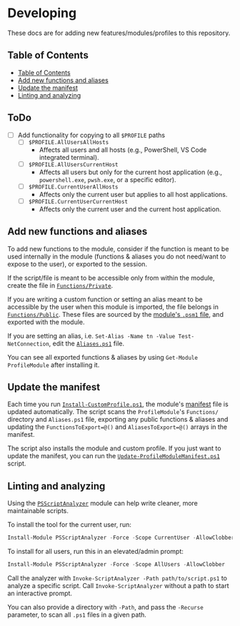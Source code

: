 # Developing <!-- omit in toc -->

These docs are for adding new features/modules/profiles to this repository.

## Table of Contents

- [Table of Contents](#table-of-contents)
- [Add new functions and aliases](#add-new-functions-and-aliases)
- [Update the manifest](#update-the-manifest)
- [Linting and analyzing](#linting-and-analyzing)

## ToDo <!-- omit in toc -->

- [ ] Add functionality for copying to all `$PROFILE` paths
  - [ ] `$PROFILE.AllUsersAllHosts`
    - Affects all users and all hosts (e.g., PowerShell, VS Code integrated terminal). 
  - [ ] `$PROFILE.AllUsersCurrentHost`
    - Affects all users but only for the current host application (e.g., `powershell.exe`, `pwsh.exe`, or a specific editor). 
  - [ ] `$PROFILE.CurrentUserAllHosts`
    - Affects only the current user but applies to all host applications.
  - [ ] `$PROFILE.CurrentUserCurrentHost`
    - Affects only the current user and the current host application.

## Add new functions and aliases

To add new functions to the module, consider if the function is meant to be used internally in the module (functions & aliases you do not need/want to expose to the user), or exported to the session.

If the script/file is meant to be accessible only from within the module, create the file in [`Functions/Private`](./Modules/ProfileModule/Functions/Private/).

If you are writing a custom function or setting an alias meant to be accessible by the user when this module is imported, the file belongs in [`Functions/Public`](./Modules/ProfileModule/Functions/Public/). These files are sourced by the [module's `.psm1` file](./Modules/ProfileModule/ProfileModule.psm1), and exported with the module.

If you are setting an alias, i.e. `Set-Alias -Name tn -Value Test-NetConnection`, edit the [`Aliases.ps1`](./Modules/ProfileModule/Aliases.ps1) file.

You can see all exported functions & aliases by using `Get-Module ProfileModule` after installing it.

## Update the manifest

Each time you run [`Install-CustomProfile.ps1`](./Install-CustomProfile.ps1), the module's [manifest](./Modules/ProfileModule/ProfileModule.psd1) file is updated automatically. The script scans the `ProfileModule`'s `Functions/` directory and `Aliases.ps1` file, exporting any public functions & aliases and updating the `FunctionsToExport=@()` and `AliasesToExport=@()` arrays in the manifest.

The script also installs the module and custom profile. If you just want to update the manifest, you can run the [`Update-ProfileModuleManifest.ps1`](./scripts/Update-ProfileModuleManifest.ps1) script.

## Linting and analyzing

Using the [`PSScriptAnalyzer`](https://learn.microsoft.com/en-us/powershell/utility-modules/psscriptanalyzer/overview?view=ps-modules) module can help write cleaner, more maintainable scripts.

To install the tool for the current user, run:

```powershell
Install-Module PSScriptAnalyzer -Force -Scope CurrentUser -AllowClobber
```

To install for all users, run this in an elevated/admin prompt:

```powershell
Install-Module PSScriptAnalyzer -Force -Scope AllUsers -AllowClobber
```

Call the analyzer with `Invoke-ScriptAnalyzer -Path path/to/script.ps1` to analyze a specific script. Call `Invoke-ScriptAnalyzer` without a path to start an interactive prompt.

You can also provide a directory with `-Path`, and pass the `-Recurse` parameter, to scan all `.ps1` files in a given path.
